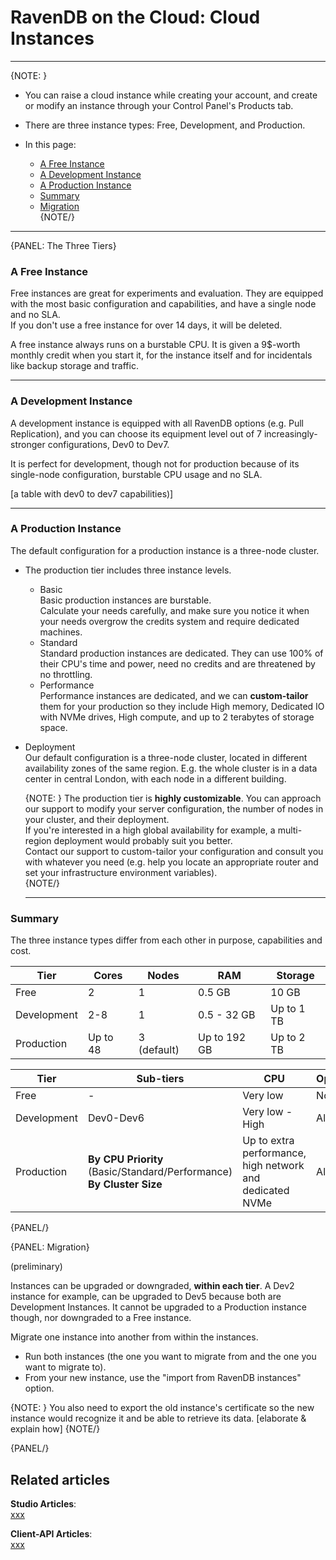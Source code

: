 # RavenDB on the Cloud: Cloud Instances
---

{NOTE: }

* You can raise a cloud instance while creating your account, and create or modify an instance 
  through your Control Panel's Products tab.  
* There are three instance types: Free, Development, and Production.  

* In this page:  
    * [A Free Instance](../cloud/cloud-instances#a-free-instance)  
    * [A Development Instance](../cloud/cloud-instances#a-development-instance)  
    * [A Production Instance](../cloud/cloud-instances#a-production-instance)  
    * [Summary](../cloud/cloud-instances#summary)  
    * [Migration](../cloud/cloud-instances#migration)  
{NOTE/}

---

{PANEL: The Three Tiers}

### A Free Instance  

Free instances are great for experiments and evaluation. They are equipped with 
the most basic configuration and capabilities, and have a single node and no SLA.  
If you don't use a free instance for over 14 days, it will be deleted.  

A free instance always runs on a burstable CPU. It is given a 9$-worth monthly 
credit when you start it, for the instance itself and for incidentals like backup 
storage and traffic.  

---

### A Development Instance  

A development instance is equipped with all RavenDB options (e.g. Pull Replication), 
and you can choose its equipment level out of 7 increasingly-stronger configurations, 
Dev0 to Dev7.  

It is perfect for development, though not for production because of its single-node 
configuration, burstable CPU usage and no SLA.  

[a table with dev0 to dev7 capabilities)]

---

### A Production Instance  

The default configuration for a production instance is a three-node cluster.  

* The production tier includes three instance levels.
   - Basic  
     Basic production instances are burstable.  
     Calculate your needs carefully, and make sure you notice it when your needs 
     overgrow the credits system and require dedicated machines.  
   - Standard  
     Standard production instances are dedicated. They can use 100% of their CPU's 
     time and power, need no credits and are threatened by no throttling.  
   - Performance  
     Performance instances are dedicated, and we can **custom-tailor** them for your production 
     so they include High memory, Dedicated IO with NVMe drives, High compute, and up to 2 terabytes 
     of storage space.  

* Deployment  
  Our default configuration is a three-node cluster, located in different availability zones of 
  the same region. E.g. the whole cluster is in a data center in central London, with each node in 
  a different building.  

  {NOTE: }
  The production tier is **highly customizable**. You can approach our support to modify 
  your server configuration, the number of nodes in your cluster, and their deployment.  
  If you're interested in a high global availability for example, a multi-region deployment 
  would probably suit you better.  
  Contact our support to custom-tailor your configuration and consult you with whatever you need 
  (e.g. help you locate an appropriate router and set your infrastructure environment variables).  
  {NOTE/}

  ---

### Summary  

The three instance types differ from each other in purpose, capabilities and cost.  

| **Tier** | **Cores** | **Nodes** | **RAM** | **Storage** |
| -- | -- | -- | -- | -- |
| Free | 2 | 1 | 0.5 GB | 10 GB |
| Development | 2-8 | 1 | 0.5 - 32 GB | Up to 1 TB |
| Production | Up to 48 | 3 (default) | Up to 192 GB | Up to 2 TB |

| **Tier** | **Sub-tiers** | **CPU** | **Options** | **SLA** |
| -- | -- | -- | -- | -- |
| Free | - | Very low | None | No |
| Development | Dev0-Dev6 | Very low - High | All | [Yes](../cloud/cloud-control-panel#support-tab) |
| Production | **By CPU Priority** (Basic/Standard/Performance) <br> **By Cluster Size**| Up to extra performance, high network and dedicated NVMe | All | [Yes](../cloud/cloud-control-panel#support-tab) |


{PANEL/}


{PANEL: Migration}

(preliminary)

Instances can be upgraded or downgraded, **within each tier**.
A Dev2 instance for example, can be upgraded to Dev5 because both are Development Instances. 
It cannot be upgraded to a Production instance though, nor downgraded to a Free instance.

Migrate one instance into another from within the instances.  
* Run both instances (the one you want to migrate from and the one you want to migrate to).
* From your new instance, use the "import from RavenDB instances" option.

{NOTE: }
You also need to export the old instance's certificate so the new instance would recognize it and be able to retrieve its data.
[elaborate & explain how]
{NOTE/}

{PANEL/}


## Related articles
**Studio Articles**:  
[xxx](../../../xxx)  

**Client-API Articles**:  
[xxx](../../../xxx)  
